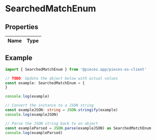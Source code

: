 
# SearchedMatchEnum


## Properties

Name | Type
------------ | -------------

## Example

```typescript
import { SearchedMatchEnum } from '@pieces.app/pieces-os-client'

// TODO: Update the object below with actual values
const example: SearchedMatchEnum = {
}

console.log(example)

// Convert the instance to a JSON string
const exampleJSON: string = JSON.stringify(example)
console.log(exampleJSON)

// Parse the JSON string back to an object
const exampleParsed = JSON.parse(exampleJSON) as SearchedMatchEnum
console.log(exampleParsed)
```


